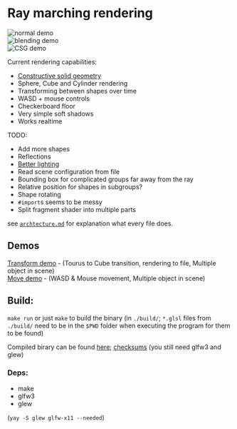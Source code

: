 # Ray marching rendering

![normal demo](https://randacek.dev/p/demo.png)  
![blending demo](https://randacek.dev/p/blending.png)  
![CSG demo](https://randacek.dev/p/csg.png)  

Current rendering capabilities:  
- [Constructive solid geometry](https://en.wikipedia.org/wiki/Constructive_solid_geometry)
- Sphere, Cube and Cylinder rendering
- Transforming between shapes over time
- WASD + mouse controls
- Checkerboard floor
- Very simple soft shadows
- Works realtime

TODO:
- Add more shapes
- Reflections
- [Better lighting](https://en.wikipedia.org/wiki/Computer_graphics_lighting)
- Read scene configuration from file
- Bounding box for complicated groups far away from the ray
- Relative position for shapes in subgroups?
- Shape rotating
- `#import`s seems to be messy
- Split fragment shader into multiple parts

see [`archtecture.md`](architecture.md) for explanation what every file does.  

## Demos
[Transform demo](https://randacek.dev/p/transform_demo.mp4) - (Tourus to Cube transition, rendering to file, Multiple object in scene)  
[Move demo](https://randacek.dev/p/move_demo.mp4) - (WASD & Mouse movement, Multiple object in scene)  

## Build:
`make run` or just `make` to build the binary (in `./build/`; `*.glsl` files from `./build/` need to be in the `$PWD` folder when executing the program for them to be found)  
  
Compiled birary can be found [here](https://randacek.dev/p/build.7z); [checksums](https://randacek.dev/p/build.7z.checksum) (you still need glfw3 and glew)

### Deps:
- make
- glfw3
- glew  

(`yay -S glew glfw-x11 --needed`)
